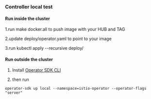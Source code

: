 ### Controller local test
#### Run inside the cluster
1.run make docker.all to push image with your HUB and TAG

2.update deploy/operator.yaml to point to your image

3.run kubectl apply --recursive deploy/

#### Run outside the cluster

1. Install [Operator SDK CLI](#https://github.com/operator-framework/operator-sdk/blob/master/doc/user/install-operator-sdk.md)

2. then run
```
operator-sdk up local --namespace=istio-operator --operator-flags "server"
```

